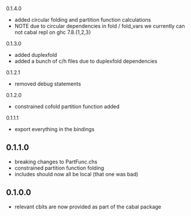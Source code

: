 0.1.4.0

- added circular folding and partition function calculations
- NOTE due to circular dependencies in fold / fold_vars we currently can not
  cabal repl on ghc 7.8.{1,2,3}

0.1.3.0

- added duplexfold
- added a bunch of c/h files due to duplexfold dependencies

0.1.2.1

- removed debug statements

0.1.2.0

- constrained cofold partition function added

0.1.1.1

- export everything in the bindings

0.1.1.0
-------

- breaking changes to PartFunc.chs
- constrained partition function folding
- includes should now all be local (that one was bad)

0.1.0.0
-------

- relevant cbits are now provided as part of the cabal package
